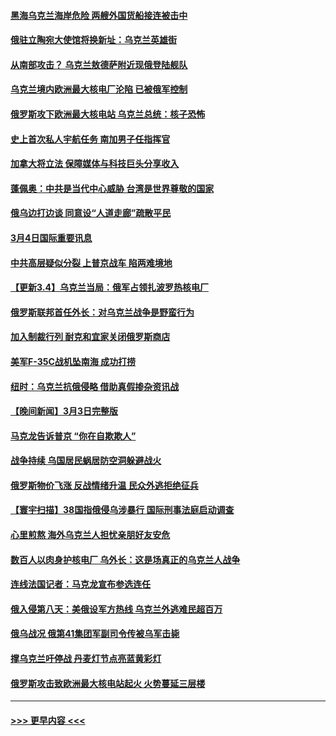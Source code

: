 #### [黑海乌克兰海岸危险 两艘外国货船接连被击中](../pages/prog202/a103364167.md?t=03042050) 
#### [俄驻立陶宛大使馆将换新址：乌克兰英雄街](../pages/prog202/a103364175.md?t=03042050) 
#### [从南部攻击？ 乌克兰敖德萨附近现俄登陆舰队](../pages/prog202/a103364184.md?t=03042050) 
#### [乌克兰境内欧洲最大核电厂沦陷 已被俄军控制](../pages/prog202/a103364146.md?t=03042050) 
#### [俄罗斯攻下欧洲最大核电站 乌克兰总统：核子恐怖](../pages/prog202/a103364073.md?t=03042050) 
#### [史上首次私人宇航任务 南加男子任指挥官](../pages/prog202/a103364134.md?t=03042050) 
#### [加拿大将立法 保障媒体与科技巨头分享收入](../pages/prog202/a103364131.md?t=03042050) 
#### [蓬佩奥：中共是当代中心威胁 台湾是世界尊敬的国家](../pages/prog202/a103364128.md?t=03042050) 
#### [俄乌边打边谈 同意设“人道走廊”疏散平民](../pages/prog202/a103364102.md?t=03042050) 
#### [3月4日国际重要讯息](../pages/prog202/a103364122.md?t=03042050) 
#### [中共高层疑似分裂 上普京战车 陷两难境地](../pages/prog202/a103364082.md?t=03042050) 
#### [【更新3.4】乌克兰当局：俄军占领扎波罗热核电厂](../pages/prog202/a103364053.md?t=03042050) 
#### [俄罗斯联邦首任外长：对乌克兰战争是野蛮行为](../pages/prog202/a103363851.md?t=03042050) 
#### [加入制裁行列 耐克和宜家关闭俄罗斯商店](../pages/prog202/a103364054.md?t=03042050) 
#### [美军F-35C战机坠南海 成功打捞](../pages/prog202/a103364045.md?t=03042050) 
#### [纽时：乌克兰抗俄侵略 借助真假掺杂资讯战](../pages/prog202/a103364046.md?t=03042050) 
#### [【晚间新闻】3月3日完整版](../pages/prog202/a103363916.md?t=03042050) 
#### [马克龙告诉普京 “你在自欺欺人”](../pages/prog202/a103363980.md?t=03042050) 
#### [战争持续 乌国居民蜗居防空洞躲避战火](../pages/prog202/a103363781.md?t=03042050) 
#### [俄罗斯物价飞涨 反战情绪升温 民众外逃拒绝征兵](../pages/prog202/a103363925.md?t=03042050) 
#### [【寰宇扫描】38国指俄侵乌涉暴行 国际刑事法庭启动调查](../pages/prog202/a103363671.md?t=03042050) 
#### [心里煎熬 海外乌克兰人担忧亲朋好友安危](../pages/prog202/a103363768.md?t=03042050) 
#### [数百人以肉身护核电厂 乌外长：这是场真正的乌克兰人战争](../pages/prog202/a103363763.md?t=03042050) 
#### [连线法国记者：马克龙宣布参选连任](../pages/prog202/a103363707.md?t=03042050) 
#### [俄入侵第八天：美俄设军方热线 乌克兰外逃难民超百万](../pages/prog202/a103363778.md?t=03042050) 
#### [俄乌战况 俄第41集团军副司令传被乌军击毙](../pages/prog202/a103363814.md?t=03042050) 
#### [撑乌克兰吁停战 丹麦灯节点亮蓝黄彩灯](../pages/prog202/a103363709.md?t=03042050) 
#### [俄罗斯攻击致欧洲最大核电站起火 火势蔓延三层楼](../pages/prog202/a103363804.md?t=03042050) 

----
#### [ >>> 更早内容 <<< ](../indexes/prog202-earlier.md)
